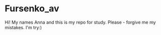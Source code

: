 # Fursenko_av
Hi! My names Anna and this is my repo for study. Please - forgive me my mistakes. I'm try:)
